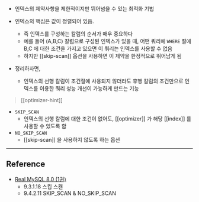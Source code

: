 - 인덱스의 제약사항을 제한적이지만 뛰어넘을 수 있는 최적화 기법
- 인덱스의 핵심은 값이 정렬되어 있음.
	- 즉 인덱스를 구성하는 칼럼의 순서가 매우 중요하다
	- 예를 들어 (A,B,C) 칼럼으로 구성된 인덱스가 있을 때, 어떤 쿼리에 `WHERE` 절에 B,C 에 대한 조건을 가지고 있으면 이 쿼리는 인덱스를 사용할 수 없음
	- 하지만 [[skip-scan]] 옵션을 사용하면 이 제약을 한정적으로 뛰어남게 됨

- 정리하자면,
	- 인덱스의 선행 칼럼이 조건절에 사용되지 않더라도 후행 칼럼의 조건만으로 인덱스를 이용한 쿼리 성능 개선이 가능하게 만드는 기능


> [[optimizer-hint]]

- `SKIP_SCAN`
	- 인덱스의 선행 칼럼에 대한 조건이 없어도, [[optimizer]] 가 해당 [[index]] 를 사용할 수 있도록 함
- `NO_SKIP_SCAN`
	- [[skip-scan]] 을 사용하지 않도록 하는 옵션

---
## Reference
 -  [Real MySQL 8.0 (1권)](https://product.kyobobook.co.kr/detail/S000001766482)
	- 9.3.1.18 스킵 스캔
	- 9.4.2.11 SKIP_SCAN & NO_SKIP_SCAN